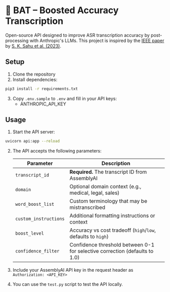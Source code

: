 # 🦇 BAT – Boosted Accuracy Transcription

Open-source API designed to improve ASR transcription accuracy by post-processing with Anthropic's LLMs. This project is inspired by the [IEEE paper](https://arxiv.org/pdf/2409.09554) by [S. K. Sahu et al. (2023)](https://scholar.google.com/citations?user=6664y6cAAAAJ&hl=en).

## Setup

1. Clone the repository
2. Install dependencies:
```bash
pip3 install -r requirements.txt
```
3. Copy `.env.sample` to `.env` and fill in your API keys:
   - ANTHROPIC_API_KEY

## Usage

1. Start the API server:
```bash
uvicorn api:app --reload
```

2. The API accepts the following parameters:

   | Parameter | Description |
   |-----------|-------------|
   | `transcript_id` | **Required.** The transcript ID from AssemblyAI |
   | `domain` | Optional domain context (e.g., medical, legal, sales) |
   | `word_boost_list` | Custom terminology that may be mistranscribed |
   | `custom_instructions` | Additional formatting instructions or context |
   | `boost_level` | Accuracy vs cost tradeoff (`high`/`low`, defaults to `high`) |
   | `confidence_filter` | Confidence threshold between 0-1 for selective correction (defaults to 1.0) |

3. Include your AssemblyAI API key in the request header as `Authorization: <API_KEY>`

4. You can use the `test.py` script to test the API locally.